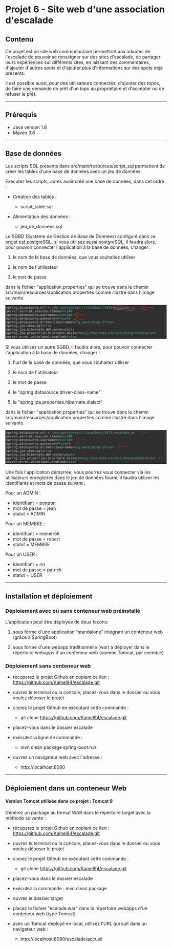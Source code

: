 # Projet 6 - Site web d'une association d'escalade

## Contenu

Ce projet est un site web communautaire permettant aux adaptes de l'escalade de pouvoir se renseigner sur des sites d'escalade, de partager leurs expériences sur différents sites, en laissant des commentaires, d'ajouter d'autres spots et d'ajouter plus d'informations sur des spots déjà présents.

Il est possible aussi, pour des utilisateurs connectés, d'ajouter des topos, de faire une demande de prêt d'un topo au propriétaire et d'accepter ou de refuser le prêt.

------------------------

## Prérequis

* Java version 1.8
* Maven 3.6

------------------------

## Base de données

Les scripts SQL présents dans src/main/resources/script_sql permettent de créer les tables d'une base de données avec un jeu de données.

Exécutez les scripts, après avoir créé une base de données, dans cet ordre :

* Création des tables : 
    
    * script_table.sql

* Alimentation des données : 
    
    * jeu_de_donnees.sql

Le SGBD (Système de Gestion de Base de Données) configuré dans ce projet est postgreSQL, si vous utilisez aussi postgreSQL, il faudra alors, pour pouvoir connecter l'application à la base de données, changer :

1. le nom de la base de données, que vous souhaitez utiliser

2. le nom de l'utilisateur 

3. le mot de passe 

dans le fichier "application.properties" qui se trouve dans le chemin src/main/resources/application.properties comme illustré dans l'image suivante.

![40% center](image_config/configuration_postgres.png)

Si vous utilisez un autre SGBD, il faudra alors, pour pouvoir connecter l'application à la base de données, changer :

1. l'url de la base de données, que vous souhaitez utiliser

2. le nom de l'utilisateur

3. le mot de passe

4. le "spring.datasource.driver-class-name"

5. le "spring.jpa.properties.hibernate.dialect"

dans le fichier "application.properties" qui se trouve dans le chemin src/main/resources/application.properties comme illustré dans l'image suivante.

![40% center](image_config/configuration_autre.png)

Une fois l'application démarrée, vous pourrez vous connecter via les utilisateurs enregistrés dans le jeu de données fourni, il faudra utiliser les identifiants et mots de passe suivant :

Pour un ADMIN :

* identifiant = ponpon
* mot de passe = jean
* statut = ADMIN

Pour un MEMBRE :

* identifiant = memer56
* mot de passe = robert
* statut = MEMBRE

Pour un USER :

* identifiant = riri
* mot de passe = patrick
* statut = USER

------------------------

## Installation et déploiement

### Déploiement avec ou sans conteneur web préinstallé

L'application peut être déployée de deux façons:

1. sous forme d'une application "standalone" intégrant un conteneur web (grâce à SpringBoot)

2. sous forme d'une webapp traditionnelle (war) à déployer dans le répertoire webapps d'un conteneur web (comme Tomcat, par exemple)

### Déploiement sans conteneur web

* récuperez le projet Github en copiant ce lien : https://github.com/Kamel94/escalade.git

* ouvrez le terminal ou la console, placez-vous dans le dossier où vous voulez déposer le projet

* clonez le projet Github en exécutant cette commande : 

    * git clone https://github.com/Kamel94/escalade.git

* placez-vous dans le dossier escalade

* exécutez la ligne de commande :

    * mvn clean package spring-boot:run

* ouvrez un navigateur web avec l'adresse :

    * http://localhost:8080

------------------------

## Déploiement dans un conteneur Web

#### Version Tomcat utilisée dans ce projet : Tomcat 9

Générez un package au format WAR dans le répertoire target avec la méthode suivante :

* récuperez le projet Github en copiant ce lien : https://github.com/Kamel94/escalade.git

* ouvrez le terminal ou la console, placez-vous dans le dossier où vous voulez déposer le projet

* clonez le projet Github en exécutant cette commande : 

    * git clone https://github.com/Kamel94/escalade.git

* placez-vous dans le dossier escalade

* exécutez la commande : mvn clean package

* ouvrez le dossier target

* placez le fichier "ecalade.war" dans le répertoire webapps d'un conteneur web (type Tomcat)

* avec un Tomcat déployé en local, utilisez l'URL qui suit dans un navigateur web :

    * http://localhost:8080/escalade/accueil